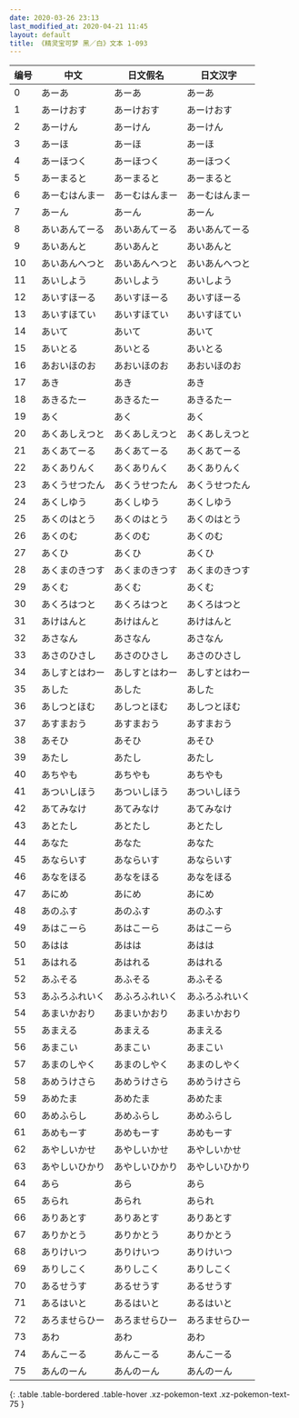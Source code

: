 ```yaml
---
date: 2020-03-26 23:13
last_modified_at: 2020-04-21 11:45
layout: default
title: 《精灵宝可梦 黑／白》文本 1-093
---
```

| 编号 | 中文 | 日文假名 | 日文汉字 |
| ---- | ---- | ---- | --- |
| 0 | あーあ | あーあ | あーあ |
| 1 | あーけおす | あーけおす | あーけおす |
| 2 | あーけん | あーけん | あーけん |
| 3 | あーほ | あーほ | あーほ |
| 4 | あーほつく | あーほつく | あーほつく |
| 5 | あーまると | あーまると | あーまると |
| 6 | あーむはんまー | あーむはんまー | あーむはんまー |
| 7 | あーん | あーん | あーん |
| 8 | あいあんてーる | あいあんてーる | あいあんてーる |
| 9 | あいあんと | あいあんと | あいあんと |
| 10 | あいあんへつと | あいあんへつと | あいあんへつと |
| 11 | あいしよう | あいしよう | あいしよう |
| 12 | あいすほーる | あいすほーる | あいすほーる |
| 13 | あいすほてい | あいすほてい | あいすほてい |
| 14 | あいて | あいて | あいて |
| 15 | あいとる | あいとる | あいとる |
| 16 | あおいほのお | あおいほのお | あおいほのお |
| 17 | あき | あき | あき |
| 18 | あきるたー | あきるたー | あきるたー |
| 19 | あく | あく | あく |
| 20 | あくあしえつと | あくあしえつと | あくあしえつと |
| 21 | あくあてーる | あくあてーる | あくあてーる |
| 22 | あくありんく | あくありんく | あくありんく |
| 23 | あくうせつたん | あくうせつたん | あくうせつたん |
| 24 | あくしゆう | あくしゆう | あくしゆう |
| 25 | あくのはとう | あくのはとう | あくのはとう |
| 26 | あくのむ | あくのむ | あくのむ |
| 27 | あくひ | あくひ | あくひ |
| 28 | あくまのきつす | あくまのきつす | あくまのきつす |
| 29 | あくむ | あくむ | あくむ |
| 30 | あくろはつと | あくろはつと | あくろはつと |
| 31 | あけはんと | あけはんと | あけはんと |
| 32 | あさなん | あさなん | あさなん |
| 33 | あさのひさし | あさのひさし | あさのひさし |
| 34 | あしすとはわー | あしすとはわー | あしすとはわー |
| 35 | あした | あした | あした |
| 36 | あしつとほむ | あしつとほむ | あしつとほむ |
| 37 | あすまおう | あすまおう | あすまおう |
| 38 | あそひ | あそひ | あそひ |
| 39 | あたし | あたし | あたし |
| 40 | あちやも | あちやも | あちやも |
| 41 | あついしほう | あついしほう | あついしほう |
| 42 | あてみなけ | あてみなけ | あてみなけ |
| 43 | あとたし | あとたし | あとたし |
| 44 | あなた | あなた | あなた |
| 45 | あならいす | あならいす | あならいす |
| 46 | あなをほる | あなをほる | あなをほる |
| 47 | あにめ | あにめ | あにめ |
| 48 | あのふす | あのふす | あのふす |
| 49 | あはこーら | あはこーら | あはこーら |
| 50 | あはは | あはは | あはは |
| 51 | あはれる | あはれる | あはれる |
| 52 | あふそる | あふそる | あふそる |
| 53 | あふろふれいく | あふろふれいく | あふろふれいく |
| 54 | あまいかおり | あまいかおり | あまいかおり |
| 55 | あまえる | あまえる | あまえる |
| 56 | あまこい | あまこい | あまこい |
| 57 | あまのしやく | あまのしやく | あまのしやく |
| 58 | あめうけさら | あめうけさら | あめうけさら |
| 59 | あめたま | あめたま | あめたま |
| 60 | あめふらし | あめふらし | あめふらし |
| 61 | あめもーす | あめもーす | あめもーす |
| 62 | あやしいかせ | あやしいかせ | あやしいかせ |
| 63 | あやしいひかり | あやしいひかり | あやしいひかり |
| 64 | あら | あら | あら |
| 65 | あられ | あられ | あられ |
| 66 | ありあとす | ありあとす | ありあとす |
| 67 | ありかとう | ありかとう | ありかとう |
| 68 | ありけいつ | ありけいつ | ありけいつ |
| 69 | ありしこく | ありしこく | ありしこく |
| 70 | あるせうす | あるせうす | あるせうす |
| 71 | あるはいと | あるはいと | あるはいと |
| 72 | あろませらひー | あろませらひー | あろませらひー |
| 73 | あわ | あわ | あわ |
| 74 | あんこーる | あんこーる | あんこーる |
| 75 | あんのーん | あんのーん | あんのーん |
{: .table .table-bordered .table-hover .xz-pokemon-text .xz-pokemon-text-75 }